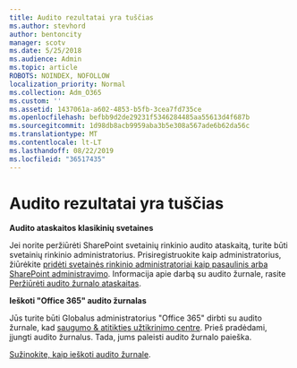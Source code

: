 ```yaml
---
title: Audito rezultatai yra tuščias
ms.author: stevhord
author: bentoncity
manager: scotv
ms.date: 5/25/2018
ms.audience: Admin
ms.topic: article
ROBOTS: NOINDEX, NOFOLLOW
localization_priority: Normal
ms.collection: Adm_O365
ms.custom: ''
ms.assetid: 1437061a-a602-4853-b5fb-3cea7fd735ce
ms.openlocfilehash: befbb9d2de29231f5346284485aa55613d4f687b
ms.sourcegitcommit: 1d98db8acb9959aba3b5e308a567ade6b62da56c
ms.translationtype: MT
ms.contentlocale: lt-LT
ms.lasthandoff: 08/22/2019
ms.locfileid: "36517435"
---
```

# <a name="auditing-results-are-blank"></a>Audito rezultatai yra tuščias

 **Audito ataskaitos klasikinių svetaines**
  
Jei norite peržiūrėti SharePoint svetainių rinkinio audito ataskaitą, turite būti svetainių rinkinio administratorius. Prisiregistruokite kaip administratorius, žiūrėkite [pridėti svetainės rinkinio administratoriai kaip pasaulinis arba SharePoint administravimo](https://go.microsoft.com/fwlink/?linkid=869390). Informacija apie darbą su audito žurnale, rasite [Peržiūrėti audito žurnalo ataskaitas](https://go.microsoft.com/fwlink/?linkid=395237). 
  
 **Ieškoti "Office 365" audito žurnalas**
  
Jūs turite būti Globalus administratorius "Office 365" dirbti su audito žurnale, kad [saugumo &amp; atitikties užtikrinimo centre](https://protection.office.com). Prieš pradėdami, įjungti audito žurnalus. Tada, jums paleisti audito žurnalo paieška. 
  
[Sužinokite, kaip ieškoti audito žurnale](https://go.microsoft.com/fwlink/?linkid=708432).
  

